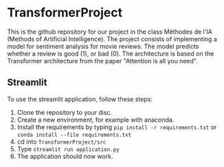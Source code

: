 # TransformerProject
This is the github repository for our project in the class Méthodes de l'IA (Methods of Artificial Intelligence). The project consists of implementing a model for sentiment analysis for movie reviews. The model predicts whether a review is good (1), or bad (0). The architecture is based on the Transformer architecture from the paper "Attention is all you need".

## Streamlit
To use the streamlit application, follow these steps:
1. Clone the repository to your disc.
2. Create a new environment, for example with anaconda.
3. Install the requirements by typing `pip install -r requirements.txt` or `conda install --file requirements.txt`
4. cd into `TransformerProject/src`
5. Type `streamlit run application.py`
6. The application should now work.
